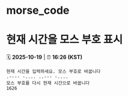 # morse_code
# 현재 시간을 모스 부호 표시
<!-- MORSE_TIME_START -->
🗓️ **2025-10-19** | ⏰ **16:26 (KST)**

```
현재 시간을 입력하세요. 모스 부호로 바꿉니다
.---- -.... ..--- -....
모스 부호를 다시 현재 시간으로 바꿉니다
1626
```
<!-- MORSE_TIME_END -->
